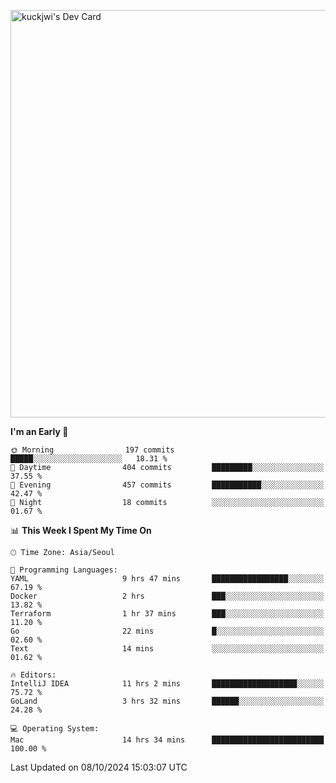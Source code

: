 <a href="https://app.daily.dev/kuckhwancho"><img src="https://api.daily.dev/devcards/v2/efef39c8028947428b3c0b486b9cd9b6.png?r=iz2&type=wide" width="652" alt="kuckjwi's Dev Card"/></a>

<!--START_SECTION:waka-->
**I'm an Early 🐤** 

```text
🌞 Morning                197 commits         █████░░░░░░░░░░░░░░░░░░░░   18.31 % 
🌆 Daytime                404 commits         █████████░░░░░░░░░░░░░░░░   37.55 % 
🌃 Evening                457 commits         ███████████░░░░░░░░░░░░░░   42.47 % 
🌙 Night                  18 commits          ░░░░░░░░░░░░░░░░░░░░░░░░░   01.67 % 
```


📊 **This Week I Spent My Time On** 

```text
🕑︎ Time Zone: Asia/Seoul

💬 Programming Languages: 
YAML                     9 hrs 47 mins       █████████████████░░░░░░░░   67.19 % 
Docker                   2 hrs               ███░░░░░░░░░░░░░░░░░░░░░░   13.82 % 
Terraform                1 hr 37 mins        ███░░░░░░░░░░░░░░░░░░░░░░   11.20 % 
Go                       22 mins             █░░░░░░░░░░░░░░░░░░░░░░░░   02.60 % 
Text                     14 mins             ░░░░░░░░░░░░░░░░░░░░░░░░░   01.62 % 

🔥 Editors: 
IntelliJ IDEA            11 hrs 2 mins       ███████████████████░░░░░░   75.72 % 
GoLand                   3 hrs 32 mins       ██████░░░░░░░░░░░░░░░░░░░   24.28 % 

💻 Operating System: 
Mac                      14 hrs 34 mins      █████████████████████████   100.00 % 
```


 Last Updated on 08/10/2024 15:03:07 UTC
<!--END_SECTION:waka-->

